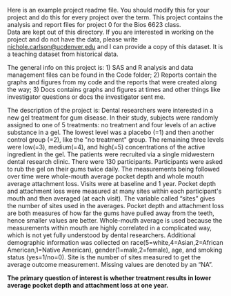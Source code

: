 Here is an example project readme file.  You should modify this for your project and do this for every project over the term.  This project contains the analysis and report files for project 0 for the Bios 6623 class.  
Data are kept out of this directory.  If you are interested in working on the project and
do not have the data, please write nichole.carlson@ucdenver.edu and I can provide a copy
of this dataset.  It is a teaching dataset from historical data.

The general info on this project is: 1) SAS and R analysis and data management files can be 
found in the Code folder; 2) Reports contain the graphs and figures from my code and the
reports that were created along the way; 3) Docs contains graphs and figures at times and
other things like investigator questions or docs the investigator sent me.

The description of the project is:
Dental researchers were interested in a new gel treatment for gum disease.  In their study, 
subjects were randomly assigned to one of 5 treatments: no treatment and four levels of an active 
substance in a gel. The lowest level was a placebo (=1) and then another control group (=2), like 
the "no treatment" group. The remaining three levels were low(=3), medium(=4), and high(=5) 
concentrations of the active ingredient in the gel.  The patients were recruited via a single 
midwestern dental research clinic.  There were 130 participants.  Participants were asked to 
rub the gel on their gums twice daily.  The measurements being followed over time were whole-mouth 
average pocket depth and whole mouth average attachment loss. Visits were at baseline and 1 year. 
Pocket depth and attachment loss were measured at many sites within each participant's mouth and 
then averaged (at each visit).  The variable called “sites” gives the number of sites used in the 
averages.  Pocket depth and attachment loss are both measures of how far the gums have pulled away 
from the teeth, hence smaller values are better.  Whole-mouth average is used because the measurements 
within mouth are highly correlated in a complicated way, which is not yet fully understood by dental researchers.
Additional demographic information was collected on race(5=white,4=Asian,2=African American,1=Native American), 
gender(1=male,2=female), age, and smoking status (yes=1/no=0).  Site is the number of sites measured 
to get the average outcome measurement.  Missing values are denoted by an “NA”.  

**The primary question of interest is whether treatment results in lower average 
pocket depth and attachment loss at one year.**  
